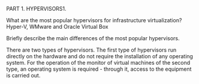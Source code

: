 PART 1. HYPERVISORS1.

 What are the most popular hypervisors for infrastructure virtualization?
  Hyper-V, WMware and Oracle Virtual Box
  
 Briefly describe the main differences of the most popular hypervisors.
 
  There are two types of hypervisors. The first type of hypervisors run directly on the hardware and do not require the installation of any operating system. For the operation of the monitor of virtual machines of the second type, an operating system is required - through it, access to the equipment is carried out.
 
 
 
